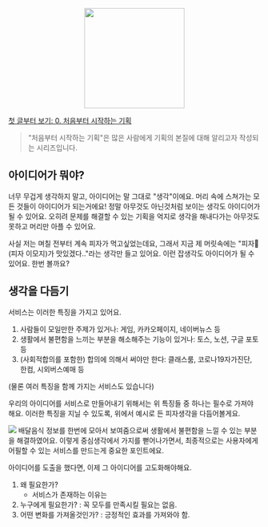 
<p align="center"><img src="https://i.imgur.com/wUFdbUb.png" width="200px"></p>

[첫 글부터 보기: 0. 처음부터 시작하는 기획](../)
> "처음부터 시작하는 기획"은  많은 사람에게 기획의 본질에 대해 알리고자 작성되는 시리즈입니다. 

## 아이디어가 뭐야?
너무 무겁게 생각하지 말고, 아이디어는 말 그대로 "생각"이에요. 머리 속에 스쳐가는 모든 것들이 아이디어가 되는거에요! 정말 아무것도 아닌것처럼 보이는 생각도 아이디어가 될 수 있어요. 오히려 문제를 해결할 수 있는 기획을 억지로 생각을 해내다가는 아무것도 못하고 머리만 아플 수 있어요.

사실 저는 며칠 전부터 계속 피자가 먹고싶었는데요, 그래서 지금 제 머릿속에는 "피자🍕(피자 이모지)가 맛있겠다.."라는 생각만 들고 있어요. 이런 잡생각도 아이디어가 될 수 있어요. 한번 볼까요?

## 생각을 다듬기
서비스는 이러한 특징을 가지고 있어요.
1. 사람들이 모일만한 주제가 있거나: 게임, 카카오페이지, 네이버뉴스 등
2. 생활에서 불편함을 느끼는 부분을 해소해주는 기능이 있거나: 토스, 노션, 구글 포토 등
3. (사회적합의를 포함한) 합의에 의해서 써야만 한다: 클래스룸, 코로나19자가진단, 한컴, 시외버스예매 등

(물론 여러 특징을 함께 가지는 서비스도 있습니다)

우리의 아이디어를 서비스로 만들어내기 위해서는 위 특징들 중 하나는 필수로 가져야 해요. 이러한 특징을 지닐 수 있도록, 위에서 예시로 든 피자생각을 다듬어볼게요.

![](https://i.imgur.com/8egn6gY.png)
배달음식 정보를 한번에 모아서 보여줌으로써 생활에서 불편함을 느낄 수 있는 부분을 해결하였어요. 이렇게 중심생각에서 가지를 뻗어나가면서, 최종적으로는 사용자에게 어필할 수 있는 서비스를 만드는게 중요한 포인트에요.

아이디어를 도출을 했다면, 이제 그 아이디어를 고도화해야해요.

1. 왜 필요한가?
	- 서비스가 존재하는 이유는 
2. 누구에게 필요한가? : 꼭 모두를 만족시킬 필요는 없음.  
3. 어떤 변화를 가져올것인가? : 긍정적인 효과를 가져와야 함.
<!--stackedit_data:
eyJoaXN0b3J5IjpbLTUyMDAyNzkwOSwtMTc5NjM5MTcxNCwxOT
g1NjczMjA4LC0xNDEwMDc5MTY3LDE0NDg1MDAxODEsLTE1MjU1
MTk0MTksMTgwNjU1Njc4MSw0NzMxNjQzMzRdfQ==
-->